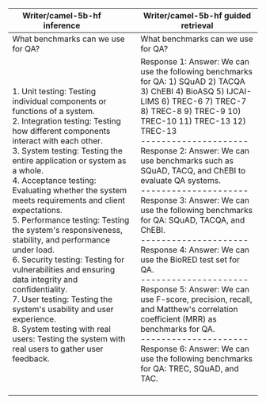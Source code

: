 |<div style="width:200px"> Writer/camel-5b-hf inference </div> | Writer/camel-5b-hf guided retrieval  |
|---|---|
|What benchmarks can we use for QA? | What benchmarks can we use for QA? |
| 1. Unit testing: Testing individual components or functions of a system. <br>2. Integration testing: Testing how different components interact with each other.<br>3. System testing: Testing the entire application or system as a whole.<br>4. Acceptance testing: Evaluating whether the system meets requirements and client expectations.<br>5. Performance testing: Testing the system's responsiveness, stability, and performance under load.<br>6. Security testing: Testing for vulnerabilities and ensuring data integrity and confidentiality.<br>7. User testing: Testing the system's usability and user experience.<br>8. System testing with real users: Testing the system with real users to gather user feedback.<br> | Response 1: Answer: We can use the following benchmarks for QA: 1) SQuAD 2) TACQA 3) ChEBI 4) BioASQ 5) IJCAI-LIMS 6) TREC-6 7) TREC-7 8) TREC-8 9) TREC-9 10) TREC-10 11) TREC-13 12) TREC-13 <br>\---------------------<br>Response 2: Answer: We can use benchmarks such as SQuAD, TACQ, and ChEBI to evaluate QA systems.<br>\---------------------<br>Response 3: Answer: We can use the following benchmarks for QA: SQuAD, TACQA, and ChEBI.<br>\---------------------<br>Response 4: Answer: We can use the BioRED test set for QA.<br>\---------------------<br>Response 5: Answer: We can use F-score, precision, recall, and Matthew's correlation coefficient (MRR) as benchmarks for QA.<br>\---------------------<br>Response 6: Answer: We can use the following benchmarks for QA: TREC, SQuAD, and TAC. <br><br>|